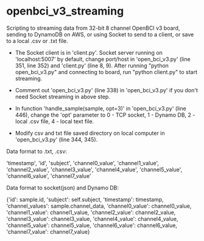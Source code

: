 openbci_v3_streaming
====================

Scripting to streaming data from 32-bit 8 channel OpenBCI v3 board, sending to DynamoDB on AWS, or using Socket to send to a client, or save to a local .csv or .txt file.

- The Socket client is in 'client.py'. Socket server running on 'localhost:5007' by default, change port/host in 'open_bci_v3.py' (line 351, line 352) and 'client.py' (line 8, 9). After running "python open_bci_v3.py" and connecting to board, run "python client.py" to start streaming.

- Comment out 'open_bci_v3.py' (line 338) in 'open_bci_v3.py' if you don't need Socket streaming in above step. 

- In function 'handle_sample(sample, opt=3)' in 'open_bci_v3.py' (line 446), change the 'opt' parameter to 0 - TCP socket, 1 - Dynamo DB, 2 - local .csv file, 4 - local text file.

- Modify csv and txt file saved directory on local computer in 'open_bci_v3.py' (line 344, 345). 

Data format to .txt, .csv: 

'timestamp', 'id', 'subject', 'channel0_value', 'channel1_value', 'channel2_value', 'channel3_value', 'channel4_value', 'channel5_value', 'channel6_value', 'channel7_value'

Data format to socket(json) and Dynamo DB:

{'id': sample.id, 
 'subject': self.subject, 
 'timestamp': timestamp, 
 'channel_values': sample.channel_data, 
 'channel0_value': channel0_value,
 'channel1_value': channel1_value,
 'channel2_value': channel2_value,
 'channel3_value': channel3_value,
 'channel4_value': channel4_value,
 'channel5_value': channel5_value,
 'channel6_value': channel6_value,
 'channel7_value': channel7_value}
 

